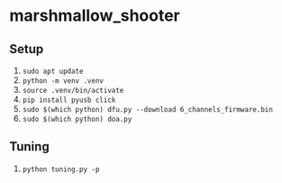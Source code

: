 # marshmallow_shooter

## Setup
1. `sudo apt update`
2. `python -m venv .venv`
3. `source .venv/bin/activate`
4. `pip install pyusb click`
5. `sudo $(which python) dfu.py --download 6_channels_firmware.bin`
6. `sudo $(which python) doa.py`

## Tuning
1. `python tuning.py -p`
